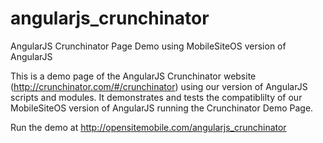 # angularjs_crunchinator
AngularJS Crunchinator Page Demo using MobileSiteOS version of AngularJS

This is a demo page of the AngularJS Crunchinator website (http://crunchinator.com/#/crunchinator) using our version of AngularJS scripts and modules. It demonstrates and tests the compatiblilty of our MobileSiteOS version of AngularJS running the Crunchinator Demo Page.

Run the demo at http://opensitemobile.com/angularjs_crunchinator

